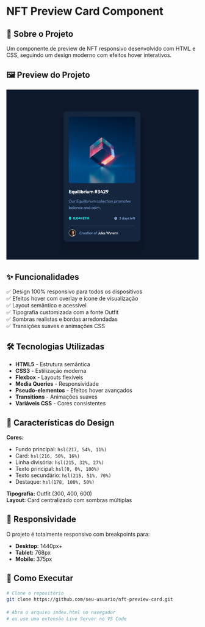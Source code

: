 # NFT Preview Card Component

## 🎯 Sobre o Projeto

Um componente de preview de NFT responsivo desenvolvido com HTML e CSS, seguindo um design moderno com efeitos hover interativos.

## 🖼️ Preview do Projeto

![NFT Preview Card Component](./images/preview.png)

## ✨ Funcionalidades

✅ Design 100% responsivo para todos os dispositivos  
✅ Efeitos hover com overlay e ícone de visualização  
✅ Layout semântico e acessível  
✅ Tipografia customizada com a fonte Outfit  
✅ Sombras realistas e bordas arredondadas  
✅ Transições suaves e animações CSS

## 🛠️ Tecnologias Utilizadas

- **HTML5** - Estrutura semântica
- **CSS3** - Estilização moderna
- **Flexbox** - Layouts flexíveis
- **Media Queries** - Responsividade
- **Pseudo-elementos** - Efeitos hover avançados
- **Transitions** - Animações suaves
- **Variáveis CSS** - Cores consistentes

## 🎨 Características do Design

**Cores:**

- Fundo principal: `hsl(217, 54%, 11%)`
- Card: `hsl(216, 50%, 16%)`
- Linha divisória: `hsl(215, 32%, 27%)`
- Texto principal: `hsl(0, 0%, 100%)`
- Texto secundário: `hsl(215, 51%, 70%)`
- Destaque: `hsl(178, 100%, 50%)`

**Tipografia:** Outfit (300, 400, 600)  
**Layout:** Card centralizado com sombras múltiplas

## 📱 Responsividade

O projeto é totalmente responsivo com breakpoints para:

- **Desktop:** 1440px+
- **Tablet:** 768px
- **Mobile:** 375px

## 🚀 Como Executar

```bash
# Clone o repositório
git clone https://github.com/seu-usuario/nft-preview-card.git

# Abra o arquivo index.html no navegador
# ou use uma extensão Live Server no VS Code
```

